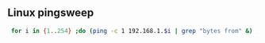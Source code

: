 ## Linux pingsweep
```sh
 for i in {1..254} ;do (ping -c 1 192.168.1.$i | grep "bytes from" &) ;done
 ```
